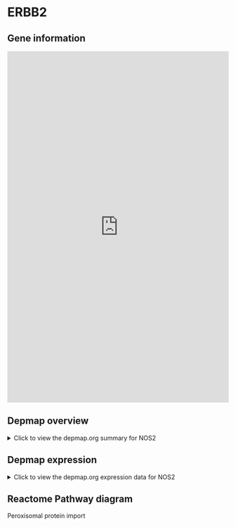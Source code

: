 <h1>ERBB2</h1>

<h2>Gene information</h2>
<iframe src="https://depmap.org/portal/gene/NOS2?tab=about" style="border:none;width:100%;height:800px"></iframe>

<h2>Depmap overview</h2>
<details>
  <summary>Click to view the depmap.org summary for NOS2</summary>
  <iframe src="https://depmap.org/portal/gene/NOS2?tab=overview" style="border:none;width:100%;height:800px"></iframe>
</details>

<h2>Depmap expression</h2>
<details>
  <summary>Click to view the depmap.org expression data for NOS2</summary>
  <iframe src="https://depmap.org/portal/gene/NOS2?tab=characterization" style="border:none;width:100%;height:800px"></iframe>
</details>



<h2>Reactome Pathway diagram</h2>
Peroxisomal protein import
<div id="diagramHolder"></div>

<script>
    //Creating the Reactome Diagram widget
    //Take into account a proxy needs to be set up in your server side pointing to www.reactome.org
    function onReactomeDiagramReady(){  //This function is automatically called when the widget code is ready to be used
        var diagram = Reactome.Diagram.create({
            "placeHolder" : "diagramHolder",
            "width" : 900,
            "height" : 500
        });

        //Initialising it to the "Hemostasis" pathway
        diagram.loadDiagram("R-HSA-9033241");

        //Adding different listeners

        diagram.onDiagramLoaded(function (loaded) {
            console.info("Loaded ", loaded);
            diagram.flagItems("BAD");
	    diagram.flagItems("Q92934");
            if (loaded == "R-HSA-9033241") diagram.selectItem("R-HSA-9033241");
        });

     }
</script>



